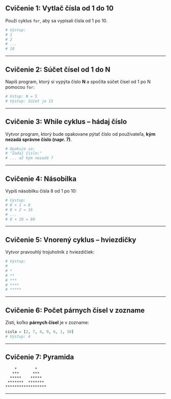 ## **Cvičenie 1: Vytlač čísla od 1 do 10**

Použi cyklus `for`, aby sa vypísali čísla od 1 po 10.

```python
# Výstup:
# 1
# 2
# ...
# 10
```

---

## **Cvičenie 2: Súčet čísel od 1 do N**

Napíš program, ktorý si vypýta číslo **N** a spočíta súčet čísel od 1 po N pomocou `for`:

```python
# Vstup: N = 5
# Výstup: Súčet je 15
```

---

## **Cvičenie 3: While cyklus – hádaj číslo**

Vytvor program, ktorý bude opakovane pýtať číslo od používateľa, **kým nezadá správne číslo (napr. 7)**.

```python
# Opakuje sa:
# "Zadaj číslo:"
# ... až kým nezadá 7
```

---

## **Cvičenie 4: Násobilka**

Vypíš násobilku čísla 8 od 1 po 10:

```python
# Výstup:
# 8 × 1 = 8
# 8 × 2 = 16
# ...
# 8 × 10 = 80
```

---

## **Cvičenie 5: Vnorený cyklus – hviezdičky**

Vytvor pravouhlý trojuholník z hviezdičiek:

```python
# Výstup:
#
# *
# **
# ***
# ****
# *****
```

---

## **Cvičenie 6: Počet párnych čísel v zozname**

Zisti, koľko **párnych čísel** je v zozname:

```python
cisla = [2, 7, 4, 9, 6, 1, 10]
# Výstup: 4
```

---

## **Cvičenie 7: Pyramida**

```
    *        *
   ***      ***
  *****    *****
 *******  *******
******************
```

---

